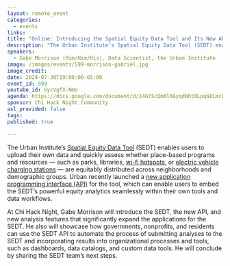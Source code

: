 ```yaml
---
layout: remote_event
categories:
  - events
links: 
title: "Online: Introducing the Spatial Equity Data Tool and Its New API"
description: "The Urban Institute’s Spatial Equity Data Tool (SEDT) enables users to upload their own data and quickly assess whether place-based programs and resources — such as parks, libraries, wi-fi hotspots, or electric vehicle charging stations — are equitably distributed across neighborhoods and demographic groups. Gabe Morrison will introduce the SEDT, its new API, and new analysis features that significantly expand the applications for the SEDT."
speakers:
  - Gabe Morrison (Him/Him/His), Data Scientist, the Urban Institute
image: /images/events/599-morrison-gabriel.jpg
image_credit:
date: 2024-07-30T19:00:00-05:00
event_id: 599
youtube_id: GycVgfX-NmU
agenda: https://docs.google.com/document/d/14GtScQm0l6GyqdNht0LpqG8LmcEF7i3COjNJ06PaTj8/edit#
sponsor: Chi Hack Night Community
asl_provided: false
tags: 
published: true

---
```


The Urban Institute’s [Spatial Equity Data Tool](https://apps.urban.org/features/equity-data-tool/) (SEDT) enables users to upload their own data and quickly assess whether place-based programs and resources — such as parks, libraries, [wi-fi hotspots](https://urban-institute.medium.com/introducing-a-spatial-equity-data-tool-b959c40298cf), or [electric vehicle charging stations](https://medium.com/@urban-institute/introducing-the-spatial-equity-data-tool-version-2-f2a8e900f84) — are equitably distributed across neighborhoods and demographic groups. Urban recently launched a [new application programming interface (API)](https://medium.com/urban-institute/building-a-public-api-for-the-spatial-equity-data-tool-4f4d83c6f7cb) for the tool, which can enable users to embed the SEDT’s powerful equity analytics seamlessly within their own tools and data workflows.

At Chi Hack Night, Gabe Morrison will introduce the SEDT, the new API, and new analysis features that significantly expand the applications for the SEDT. He also will showcase how governments, nonprofits, and residents can use the SEDT API to automate the process of submitting analyses to the SEDT and incorporating results into organizational processes and tools, such as dashboards, data catalogs, and custom data tools. He will conclude by sharing the SEDT team’s next steps. 
